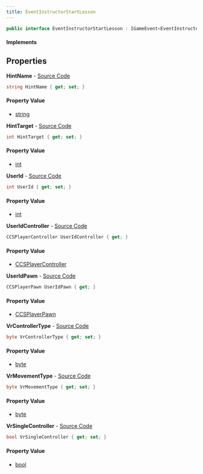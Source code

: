 ```yaml
---
title: EventInstructorStartLesson
---
```


```csharp
public interface EventInstructorStartLesson : IGameEvent<EventInstructorStartLesson>
```

#### Implements

## Properties

**HintName** - [Source Code](https://github.com/swiftly-solution/swiftlys2/blob/master/managed/src/SwiftlyS2.Generated/GameEvents/Interfaces/EventInstructorStartLesson.cs#L43)

```csharp
string HintName { get; set; }
```

#### Property Value

- [string](https://learn.microsoft.com/dotnet/api/system.string)

**HintTarget** - [Source Code](https://github.com/swiftly-solution/swiftlys2/blob/master/managed/src/SwiftlyS2.Generated/GameEvents/Interfaces/EventInstructorStartLesson.cs#L50)

```csharp
int HintTarget { get; set; }
```

#### Property Value

- [int](https://learn.microsoft.com/dotnet/api/system.int32)

**UserId** - [Source Code](https://github.com/swiftly-solution/swiftlys2/blob/master/managed/src/SwiftlyS2.Generated/GameEvents/Interfaces/EventInstructorStartLesson.cs#L36)

```csharp
int UserId { get; set; }
```

#### Property Value

- [int](https://learn.microsoft.com/dotnet/api/system.int32)

**UserIdController** - [Source Code](https://github.com/swiftly-solution/swiftlys2/blob/master/managed/src/SwiftlyS2.Generated/GameEvents/Interfaces/EventInstructorStartLesson.cs#L22)

```csharp
CCSPlayerController UserIdController { get; }
```

#### Property Value

- [CCSPlayerController](/docs/api/shared/schemadefinitions/ccsplayercontroller)

**UserIdPawn** - [Source Code](https://github.com/swiftly-solution/swiftlys2/blob/master/managed/src/SwiftlyS2.Generated/GameEvents/Interfaces/EventInstructorStartLesson.cs#L29)

```csharp
CCSPlayerPawn UserIdPawn { get; }
```

#### Property Value

- [CCSPlayerPawn](/docs/api/shared/schemadefinitions/ccsplayerpawn)

**VrControllerType** - [Source Code](https://github.com/swiftly-solution/swiftlys2/blob/master/managed/src/SwiftlyS2.Generated/GameEvents/Interfaces/EventInstructorStartLesson.cs#L65)

```csharp
byte VrControllerType { get; set; }
```

#### Property Value

- [byte](https://learn.microsoft.com/dotnet/api/system.byte)

**VrMovementType** - [Source Code](https://github.com/swiftly-solution/swiftlys2/blob/master/managed/src/SwiftlyS2.Generated/GameEvents/Interfaces/EventInstructorStartLesson.cs#L55)

```csharp
byte VrMovementType { get; set; }
```

#### Property Value

- [byte](https://learn.microsoft.com/dotnet/api/system.byte)

**VrSingleController** - [Source Code](https://github.com/swiftly-solution/swiftlys2/blob/master/managed/src/SwiftlyS2.Generated/GameEvents/Interfaces/EventInstructorStartLesson.cs#L60)

```csharp
bool VrSingleController { get; set; }
```

#### Property Value

- [bool](https://learn.microsoft.com/dotnet/api/system.boolean)

